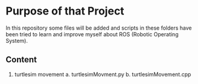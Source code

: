 # Purpose of that Project
In this repository some files will be added and scripts in these folders have been tried to learn and improve myself about ROS (Robotic Operating System).

## Content
1. turtlesim movement
  a. turtlesimMovment.py
  b. turtlesimMovement.cpp

